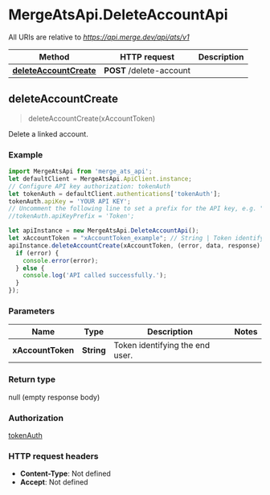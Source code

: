 # MergeAtsApi.DeleteAccountApi

All URIs are relative to *https://api.merge.dev/api/ats/v1*

Method | HTTP request | Description
------------- | ------------- | -------------
[**deleteAccountCreate**](DeleteAccountApi.md#deleteAccountCreate) | **POST** /delete-account | 



## deleteAccountCreate

> deleteAccountCreate(xAccountToken)



Delete a linked account.

### Example

```javascript
import MergeAtsApi from 'merge_ats_api';
let defaultClient = MergeAtsApi.ApiClient.instance;
// Configure API key authorization: tokenAuth
let tokenAuth = defaultClient.authentications['tokenAuth'];
tokenAuth.apiKey = 'YOUR API KEY';
// Uncomment the following line to set a prefix for the API key, e.g. "Token" (defaults to null)
//tokenAuth.apiKeyPrefix = 'Token';

let apiInstance = new MergeAtsApi.DeleteAccountApi();
let xAccountToken = "xAccountToken_example"; // String | Token identifying the end user.
apiInstance.deleteAccountCreate(xAccountToken, (error, data, response) => {
  if (error) {
    console.error(error);
  } else {
    console.log('API called successfully.');
  }
});
```

### Parameters


Name | Type | Description  | Notes
------------- | ------------- | ------------- | -------------
 **xAccountToken** | **String**| Token identifying the end user. | 

### Return type

null (empty response body)

### Authorization

[tokenAuth](../README.md#tokenAuth)

### HTTP request headers

- **Content-Type**: Not defined
- **Accept**: Not defined

